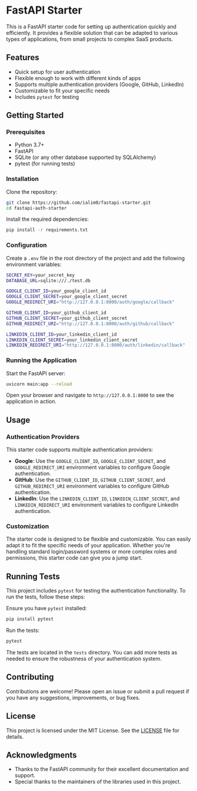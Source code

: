 
# FastAPI Starter

This is a FastAPI starter code for setting up authentication quickly and efficiently. It provides a flexible solution that can be adapted to various types of applications, from small projects to complex SaaS products.

## Features
- Quick setup for user authentication
- Flexible enough to work with different kinds of apps
- Supports multiple authentication providers (Google, GitHub, LinkedIn)
- Customizable to fit your specific needs
- Includes `pytest` for testing

## Getting Started

### Prerequisites
- Python 3.7+
- FastAPI
- SQLite (or any other database supported by SQLAlchemy)
- pytest (for running tests)

### Installation

Clone the repository:

```bash
git clone https://github.com/ialim0/fastapi-starter.git
cd fastapi-auth-starter
```

Install the required dependencies:

```bash
pip install -r requirements.txt
```

### Configuration

Create a `.env` file in the root directory of the project and add the following environment variables:

```bash
SECRET_KEY=your_secret_key
DATABASE_URL=sqlite:///./test.db

GOOGLE_CLIENT_ID=your_google_client_id
GOOGLE_CLIENT_SECRET=your_google_client_secret
GOOGLE_REDIRECT_URI="http://127.0.0.1:8000/auth/google/callback"

GITHUB_CLIENT_ID=your_github_client_id
GITHUB_CLIENT_SECRET=your_github_client_secret
GITHUB_REDIRECT_URI="http://127.0.0.1:8000/auth/github/callback"

LINKEDIN_CLIENT_ID=your_linkedin_client_id
LINKEDIN_CLIENT_SECRET=your_linkedin_client_secret
LINKEDIN_REDIRECT_URI="http://127.0.0.1:8000/auth/linkedin/callback"
```

### Running the Application

Start the FastAPI server:

```bash
uvicorn main:app --reload
```

Open your browser and navigate to `http://127.0.0.1:8000` to see the application in action.

## Usage

### Authentication Providers
This starter code supports multiple authentication providers:

- **Google**: Use the `GOOGLE_CLIENT_ID`, `GOOGLE_CLIENT_SECRET`, and `GOOGLE_REDIRECT_URI` environment variables to configure Google authentication.
- **GitHub**: Use the `GITHUB_CLIENT_ID`, `GITHUB_CLIENT_SECRET`, and `GITHUB_REDIRECT_URI` environment variables to configure GitHub authentication.
- **LinkedIn**: Use the `LINKEDIN_CLIENT_ID`, `LINKEDIN_CLIENT_SECRET`, and `LINKEDIN_REDIRECT_URI` environment variables to configure LinkedIn authentication.

### Customization

The starter code is designed to be flexible and customizable. You can easily adapt it to fit the specific needs of your application. Whether you're handling standard login/password systems or more complex roles and permissions, this starter code can give you a jump start.

## Running Tests

This project includes `pytest` for testing the authentication functionality. To run the tests, follow these steps:

Ensure you have `pytest` installed:

```bash
pip install pytest
```

Run the tests:

```bash
pytest
```

The tests are located in the `tests` directory. You can add more tests as needed to ensure the robustness of your authentication system.

## Contributing

Contributions are welcome! Please open an issue or submit a pull request if you have any suggestions, improvements, or bug fixes.

## License

This project is licensed under the MIT License. See the [LICENSE](LICENSE) file for details.

## Acknowledgments

- Thanks to the FastAPI community for their excellent documentation and support.
- Special thanks to the maintainers of the libraries used in this project.